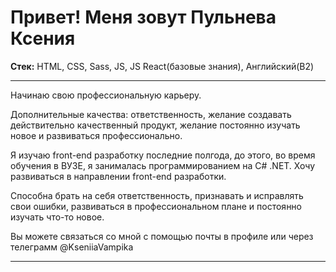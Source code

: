 # Привет! Меня зовут Пульнева Ксения

**Стек:** HTML, CSS, Sass, JS, JS React(базовые знания), Английский(B2)
 
***

Начинаю свою профессиональную карьеру.

Дополнительные качества: ответственность, желание создавать действительно
качественный продукт, желание постоянно изучать новое и развиваться
профессионально.

Я изучаю front-end разработку последние полгода, до этого, во время обучения
в ВУЗЕ, я занималась программированием на C# .NET.
Хочу развиваться в направлении front-end разработки.

Способна брать на себя ответственность, признавать и исправлять свои ошибки,
развиваться в профессиональном плане и постоянно изучать что-то новое.

Вы можете связаться со мной с помощью почты в профиле или через телеграмм @KseniiaVampika

***

